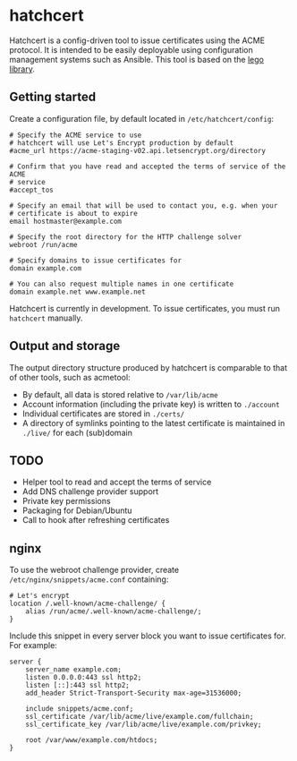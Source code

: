 # hatchcert

Hatchcert is a config-driven tool to issue certificates using the ACME protocol.
It is intended to be easily deployable using configuration management systems
such as Ansible.
This tool is based on the [lego library](https://go-acme.github.io/lego/).


## Getting started

Create a configuration file, by default located in `/etc/hatchcert/config`:

    # Specify the ACME service to use
    # hatchcert will use Let's Encrypt production by default
    #acme_url https://acme-staging-v02.api.letsencrypt.org/directory

    # Confirm that you have read and accepted the terms of service of the ACME
    # service
    #accept_tos

    # Specify an email that will be used to contact you, e.g. when your
    # certificate is about to expire
    email hostmaster@example.com

    # Specify the root directory for the HTTP challenge solver
    webroot /run/acme

    # Specify domains to issue certificates for
    domain example.com

    # You can also request multiple names in one certificate
    domain example.net www.example.net


Hatchcert is currently in development.
To issue certificates, you must run `hatchcert` manually.


## Output and storage

The output directory structure produced by hatchcert is comparable to that of
other tools, such as acmetool:

* By default, all data is stored relative to `/var/lib/acme`
* Account information (including the private key) is written to `./account`
* Individual certificates are stored in `./certs/`
* A directory of symlinks pointing to the latest certificate is maintained in
  `./live/` for each (sub)domain


## TODO

* Helper tool to read and accept the terms of service
* Add DNS challenge provider support
* Private key permissions
* Packaging for Debian/Ubuntu
* Call to hook after refreshing certificates


## nginx

To use the webroot challenge provider, create `/etc/nginx/snippets/acme.conf`
containing:

    # Let's encrypt
    location /.well-known/acme-challenge/ {
        alias /run/acme/.well-known/acme-challenge/;
    }

Include this snippet in every server block you want to issue certificates for.
For example:

    server {
        server_name example.com;
        listen 0.0.0.0:443 ssl http2;
        listen [::]:443 ssl http2;
        add_header Strict-Transport-Security max-age=31536000;

        include snippets/acme.conf;
        ssl_certificate /var/lib/acme/live/example.com/fullchain;
        ssl_certificate_key /var/lib/acme/live/example.com/privkey;

        root /var/www/example.com/htdocs;
    }
